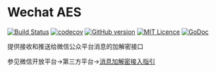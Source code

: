 # Wechat AES

  [![Build Status](https://travis-ci.org/CharLemAznable/wechataes.svg?branch=master)](https://travis-ci.org/CharLemAznable/wechataes)
  [![codecov](https://codecov.io/gh/CharLemAznable/wechataes/branch/master/graph/badge.svg)](https://codecov.io/gh/CharLemAznable/wechataes)
  [![GitHub version](https://badge.fury.io/gh/CharLemAznable%2Fwechataes.svg)](https://badge.fury.io/gh/CharLemAznable%2Fwechataes)
  [![MIT Licence](https://badges.frapsoft.com/os/mit/mit.svg?v=103)](https://opensource.org/licenses/mit-license.php)
  [![GoDoc](https://godoc.org/github.com/CharLemAznable/wechataes?status.svg)](https://godoc.org/github.com/CharLemAznable/wechataes)

  提供接收和推送给微信公众平台消息的加解密接口

  参见微信开放平台->第三方平台->[消息加解密接入指引](https://open.weixin.qq.com/cgi-bin/showdocument?action=dir_list&t=resource/res_list&verify=1&id=open1419318479&token=&lang=zh_CN)
